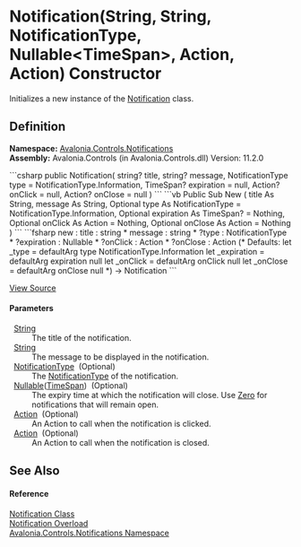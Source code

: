 # Notification(String, String, NotificationType, Nullable&lt;TimeSpan&gt;, Action, Action) Constructor


Initializes a new instance of the <a href="T_Avalonia_Controls_Notifications_Notification">Notification</a> class.



## Definition
**Namespace:** <a href="N_Avalonia_Controls_Notifications">Avalonia.Controls.Notifications</a>  
**Assembly:** Avalonia.Controls (in Avalonia.Controls.dll) Version: 11.2.0

<Tabs groupId="api-code-preview">
<TabItem value="csharp" label="C#">
```csharp
public Notification(
	string? title,
	string? message,
	NotificationType type = NotificationType.Information,
	TimeSpan? expiration = null,
	Action? onClick = null,
	Action? onClose = null
)
```
</TabItem>
<TabItem value="vb" label="VB">
```vb
Public Sub New ( 
	title As String,
	message As String,
	Optional type As NotificationType = NotificationType.Information,
	Optional expiration As TimeSpan? = Nothing,
	Optional onClick As Action = Nothing,
	Optional onClose As Action = Nothing
)
```
</TabItem>
<TabItem value="fsharp" label="F#">
```fsharp
new : 
        title : string * 
        message : string * 
        ?type : NotificationType * 
        ?expiration : Nullable<TimeSpan> * 
        ?onClick : Action * 
        ?onClose : Action 
(* Defaults:
        let _type = defaultArg type NotificationType.Information
        let _expiration = defaultArg expiration null
        let _onClick = defaultArg onClick null
        let _onClose = defaultArg onClose null
*)
-> Notification
```
</TabItem>
</Tabs>



<a href="https://github.com/AvaloniaUI/Avalonia/tree/master/src/Avalonia.Controls/Notifications/Notification.cs#L29" title="View the source code">View Source</a>



#### Parameters
<dl><dt>  <a href="https://learn.microsoft.com/dotnet/api/system.string" target="_blank" rel="noopener noreferrer">String</a></dt><dd>The title of the notification.</dd><dt>  <a href="https://learn.microsoft.com/dotnet/api/system.string" target="_blank" rel="noopener noreferrer">String</a></dt><dd>The message to be displayed in the notification.</dd><dt>  <a href="T_Avalonia_Controls_Notifications_NotificationType">NotificationType</a>  (Optional)</dt><dd>The <a href="T_Avalonia_Controls_Notifications_NotificationType">NotificationType</a> of the notification.</dd><dt>  <a href="https://learn.microsoft.com/dotnet/api/system.nullable-1" target="_blank" rel="noopener noreferrer">Nullable</a>(<a href="https://learn.microsoft.com/dotnet/api/system.timespan" target="_blank" rel="noopener noreferrer">TimeSpan</a>)  (Optional)</dt><dd>The expiry time at which the notification will close. Use <a href="https://learn.microsoft.com/dotnet/api/system.timespan.zero" target="_blank" rel="noopener noreferrer">Zero</a> for notifications that will remain open.</dd><dt>  <a href="https://learn.microsoft.com/dotnet/api/system.action" target="_blank" rel="noopener noreferrer">Action</a>  (Optional)</dt><dd>An Action to call when the notification is clicked.</dd><dt>  <a href="https://learn.microsoft.com/dotnet/api/system.action" target="_blank" rel="noopener noreferrer">Action</a>  (Optional)</dt><dd>An Action to call when the notification is closed.</dd></dl>

## See Also


#### Reference
<a href="T_Avalonia_Controls_Notifications_Notification">Notification Class</a>  
<a href="Overload_Avalonia_Controls_Notifications_Notification__ctor">Notification Overload</a>  
<a href="N_Avalonia_Controls_Notifications">Avalonia.Controls.Notifications Namespace</a>  

